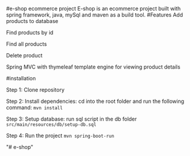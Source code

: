 #e-shop ecommerce project 
E-shop is an ecommerce project built with 
spring framework, java, mySql and maven as a build tool.
#Features
Add products to database

Find products by id

Find all products 

Delete product

Spring MVC with thymeleaf template engine for viewing product details

#installation

Step 1: Clone repository

Step 2: Install dependencies: cd into the root folder and run the following command:
`mvn install`

Step 3: Setup database: run sql script in the db folder
`src/main/resources/db/setup-db.sql`

Step 4: Run the project
`mvn spring-boot-run`

"# e-shop" 
